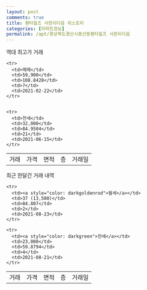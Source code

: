 ```yaml
---
layout: post
comments: true
title: 펜타힐즈 서한이다음 히스토리
categories: [아파트정보]
permalink: /apt/경상북도경산시중산동펜타힐즈 서한이다음
---
```


역대 최고가 거래
<table class="sortable">
    <tr>
      <td>거래</td>
      <td>가격</td>
      <td>면적</td>
      <td>층</td>
      <td>거래일</td>
    </tr>
    
    <tr>
      <td>매매</td>
      <td>59,900</td>
      <td>108.8428</td>
      <td>7</td>
      <td>2021-02-22</td>
    </tr>
        
    
    <tr>
      <td>전세</td>
      <td>32,000</td>
      <td>84.9504</td>
      <td>21</td>
      <td>2021-06-15</td>
    </tr>
        
    
</table>

최근 한달간 거래 내역

<font size='small'>
<table class="sortable">
    <tr>
      <td>거래</td>
      <td>가격</td>
      <td>면적</td>
      <td>층</td>
      <td>거래일</td>
    </tr>

    <tr>
      <td><a style="color: darkgoldenrod">월세</a></td>
      <td>37 (13,500)</td>
      <td>84.807</td>
      <td>2</td>
      <td>2021-08-23</td>
    </tr>
      
    <tr>
      <td><a style="color: darkgreen">전세</a></td>
      <td>23,000</td>
      <td>59.8794</td>
      <td>4</td>
      <td>2021-08-21</td>
    </tr>
      
</table>
</font>

